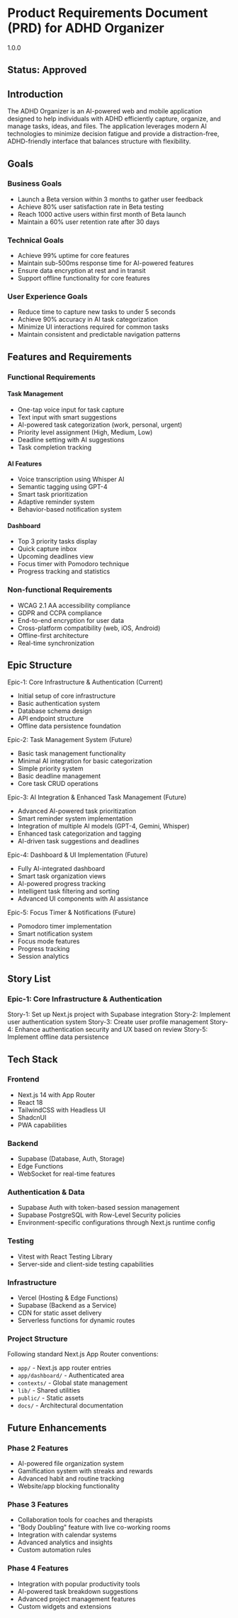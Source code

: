# Product Requirements Document (PRD) for ADHD Organizer

<version>1.0.0</version>

## Status: Approved

## Introduction

The ADHD Organizer is an AI-powered web and mobile application designed to help individuals with ADHD efficiently capture, organize, and manage tasks, ideas, and files. The application leverages modern AI technologies to minimize decision fatigue and provide a distraction-free, ADHD-friendly interface that balances structure with flexibility.

## Goals

### Business Goals

- Launch a Beta version within 3 months to gather user feedback
- Achieve 80% user satisfaction rate in Beta testing
- Reach 1000 active users within first month of Beta launch
- Maintain a 60% user retention rate after 30 days

### Technical Goals

- Achieve 99% uptime for core features
- Maintain sub-500ms response time for AI-powered features
- Ensure data encryption at rest and in transit
- Support offline functionality for core features

### User Experience Goals

- Reduce time to capture new tasks to under 5 seconds
- Achieve 90% accuracy in AI task categorization
- Minimize UI interactions required for common tasks
- Maintain consistent and predictable navigation patterns

## Features and Requirements

### Functional Requirements

#### Task Management

- One-tap voice input for task capture
- Text input with smart suggestions
- AI-powered task categorization (work, personal, urgent)
- Priority level assignment (High, Medium, Low)
- Deadline setting with AI suggestions
- Task completion tracking

#### AI Features

- Voice transcription using Whisper AI
- Semantic tagging using GPT-4
- Smart task prioritization
- Adaptive reminder system
- Behavior-based notification system

#### Dashboard

- Top 3 priority tasks display
- Quick capture inbox
- Upcoming deadlines view
- Focus timer with Pomodoro technique
- Progress tracking and statistics

### Non-functional Requirements

- WCAG 2.1 AA accessibility compliance
- GDPR and CCPA compliance
- End-to-end encryption for user data
- Cross-platform compatibility (web, iOS, Android)
- Offline-first architecture
- Real-time synchronization

## Epic Structure

Epic-1: Core Infrastructure & Authentication (Current)

- Initial setup of core infrastructure
- Basic authentication system
- Database schema design
- API endpoint structure
- Offline data persistence foundation

Epic-2: Task Management System (Future)

- Basic task management functionality
- Minimal AI integration for basic categorization
- Simple priority system
- Basic deadline management
- Core task CRUD operations

Epic-3: AI Integration & Enhanced Task Management (Future)

- Advanced AI-powered task prioritization
- Smart reminder system implementation
- Integration of multiple AI models (GPT-4, Gemini, Whisper)
- Enhanced task categorization and tagging
- AI-driven task suggestions and deadlines

Epic-4: Dashboard & UI Implementation (Future)

- Fully AI-integrated dashboard
- Smart task organization views
- AI-powered progress tracking
- Intelligent task filtering and sorting
- Advanced UI components with AI assistance

Epic-5: Focus Timer & Notifications (Future)

- Pomodoro timer implementation
- Smart notification system
- Focus mode features
- Progress tracking
- Session analytics

## Story List

### Epic-1: Core Infrastructure & Authentication

Story-1: Set up Next.js project with Supabase integration
Story-2: Implement user authentication system
Story-3: Create user profile management
Story-4: Enhance authentication security and UX based on review
Story-5: Implement offline data persistence

## Tech Stack

### Frontend

- Next.js 14 with App Router
- React 18
- TailwindCSS with Headless UI
- ShadcnUI
- PWA capabilities

### Backend

- Supabase (Database, Auth, Storage)
- Edge Functions
- WebSocket for real-time features

### Authentication & Data

- Supabase Auth with token-based session management
- Supabase PostgreSQL with Row-Level Security policies
- Environment-specific configurations through Next.js runtime config

### Testing

- Vitest with React Testing Library
- Server-side and client-side testing capabilities

### Infrastructure

- Vercel (Hosting & Edge Functions)
- Supabase (Backend as a Service)
- CDN for static asset delivery
- Serverless functions for dynamic routes

### Project Structure

Following standard Next.js App Router conventions:

- `app/` - Next.js app router entries
- `app/dashboard/` - Authenticated area
- `contexts/` - Global state management
- `lib/` - Shared utilities
- `public/` - Static assets
- `docs/` - Architectural documentation

## Future Enhancements

### Phase 2 Features

- AI-powered file organization system
- Gamification system with streaks and rewards
- Advanced habit and routine tracking
- Website/app blocking functionality

### Phase 3 Features

- Collaboration tools for coaches and therapists
- "Body Doubling" feature with live co-working rooms
- Integration with calendar systems
- Advanced analytics and insights
- Custom automation rules

### Phase 4 Features

- Integration with popular productivity tools
- AI-powered task breakdown suggestions
- Advanced project management features
- Custom widgets and extensions
